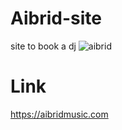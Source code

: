 # Aibrid-site
site to book a dj
![aibrid](https://github.com/thatkhay/Aibrid-site/assets/117424081/db1cb644-9570-41e8-ab1c-06b575c7fb60)
# Link 
https://aibridmusic.com
